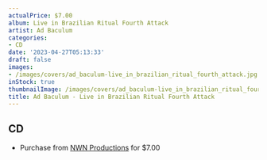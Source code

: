 ```yaml
---
actualPrice: $7.00
album: Live in Brazilian Ritual Fourth Attack
artist: Ad Baculum
categories:
- CD
date: '2023-04-27T05:13:33'
draft: false
images:
- /images/covers/ad_baculum-live_in_brazilian_ritual_fourth_attack.jpg
inStock: true
thumbnailImage: /images/covers/ad_baculum-live_in_brazilian_ritual_fourth_attack-thumb.jpg
title: Ad Baculum - Live in Brazilian Ritual Fourth Attack
---
```


## CD
* Purchase from [NWN Productions](http://shop.nwnprod.com/index.php?route=product/product&path=93&product_id=1706&sort=pd.name&order=ASC) for $7.00
